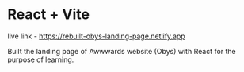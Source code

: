 # React + Vite

live link - https://rebuilt-obys-landing-page.netlify.app

Built the landing page of Awwwards website (Obys) with React for the purpose of learning.

